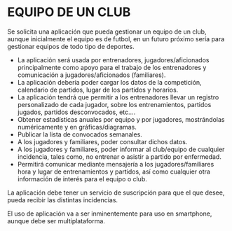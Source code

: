 # EQUIPO DE UN CLUB

Se solicita una aplicación que pueda gestionar un equipo de un club, aunque inicialmente el equipo es de futbol, en un futuro próximo sería para gestionar equipos de todo tipo de deportes.  

 - La aplicación será usada por entrenadores, jugadores/aficionados principalmente como apoyo para el trabajo de los entrenadores y comunicación a jugadores/aficionados (familiares).
 - La aplicación debería poder cargar los datos de la competición, calendario de partidos, lugar de los partidos y horarios.
 - La aplicación tendrá que permitir a los entrenadores llevar un registro personalizado de cada jugador, sobre los entrenamientos, partidos jugados, partidos desconvocados, etc….
 - Obtener estadísticas anuales por equipo y por jugadores, mostrándolas numéricamente y en gráficas/diagramas.
 - Publicar la lista de convocados semanales.
 - A los jugadores y familiares, poder consultar dichos datos.
 - A los jugadores y familiares, poder informar al club/equipo de cualquier incidencia, tales como, no entrenar o asistir a partido por enfermedad.
 - Permitirá comunicar mediante mensajería a los jugadores/familiares hora y lugar de entrenamientos y partidos, así como cualquier otra información de interés para el equipo o club.  


La aplicación debe tener un servicio de suscripción para que el que desee, pueda recibir las distintas incidencias.  

El uso de aplicación va a ser inminentemente para uso en smartphone, aunque debe ser multiplataforma. 


